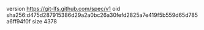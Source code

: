 version https://git-lfs.github.com/spec/v1
oid sha256:d475d287915386d29a2a0bc26a30fefd2825a7e419f5b559d65d785a6ff94f0f
size 4378
